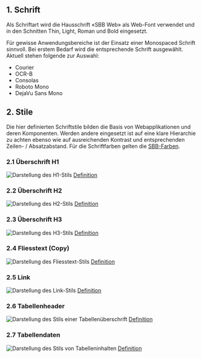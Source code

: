 ## 1. Schrift
Als Schriftart wird die Hausschrift «SBB Web» als Web-Font verwendet und in den Schnitten Thin, Light, Roman und Bold eingesetzt.

Für gewisse Anwendungsbereiche ist der Einsatz einer Monospaced Schrift sinnvoll.
Bei erstem Bedarf wird die entsprechende Schrift ausgewählt. Aktuell stehen folgende zur Auswahl: 
* Courier
* OCR-B
* Consolas
* Roboto Mono
* DejaVu Sans Mono

## 2. Stile
Die hier definierten Schriftstile bilden die Basis von Webapplikationen und deren Komponenten. Werden andere eingesetzt ist auf eine klare Hierarchie zu achten ebenso wie auf ausreichenden Kontrast und entsprechenden Zeilen- / Absatzabstand. Für die Schriftfarben gelten die [SBB-Farben](https://digital.sbb.ch/de/farben).

### 2.1 Überschrift H1
![Darstellung des H1-Stils](https://raw.githubusercontent.com/sbb-design-systems/sbb-design-system/master/webapp/basics/typography/images/typo_h1.png 'class: image')
[Definition](https://sbb.invisionapp.com/d/main#/console/17140415/355320821/inspect)


### 2.2 Überschrift H2
![Darstellung des H2-Stils](https://raw.githubusercontent.com/sbb-design-systems/sbb-design-system/master/webapp/basics/typography/images/typo_h2.png 'class: image')
[Definition](https://sbb.invisionapp.com/d/main#/console/17140415/355320822/inspect)

### 2.3 Überschrift H3
![Darstellung des H3-Stils](https://raw.githubusercontent.com/sbb-design-systems/sbb-design-system/master/webapp/basics/typography/images/typo_h3.png 'class: image')
[Definition](https://sbb.invisionapp.com/d/main#/console/17140415/355320823/inspect)

### 2.4 Fliesstext (Copy)
![Darstellung des Fliesstext-Stils](https://raw.githubusercontent.com/sbb-design-systems/sbb-design-system/master/webapp/basics/typography/images/typo_copy.png 'class: image')
[Definition](https://sbb.invisionapp.com/d/main#/console/17140415/355320824/inspect)

### 2.5 Link
![Darstellung des Link-Stils](https://raw.githubusercontent.com/sbb-design-systems/sbb-design-system/master/webapp/basics/typography/images/typo_link.png 'class: image')
[Definition](https://sbb.invisionapp.com/d/main#/console/17140415/355320825/inspect)


### 2.6 Tabellenheader
![Darstellung des Stils einer Tabellenüberschrift](https://raw.githubusercontent.com/sbb-design-systems/sbb-design-system/master/webapp/basics/typography/images/typo_table_header.png 'class: image')
[Definition](https://sbb.invisionapp.com/d/main#/console/17140415/355320826/inspect)

### 2.7 Tabellendaten
![Darstellung des Stils von Tabelleninhalten](https://raw.githubusercontent.com/sbb-design-systems/sbb-design-system/master/webapp/basics/typography/images/typo_table_data.png 'class: image')
[Definition](https://sbb.invisionapp.com/d/main#/console/17140415/355320827/inspect)